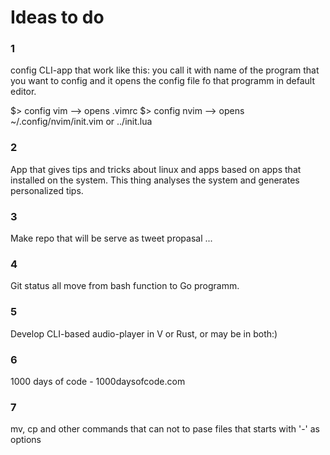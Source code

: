 # Ideas to do

### 1
config CLI-app that work like this: you call it with name of the program that you want to config and it opens the config file fo that programm in default editor.

$> config vim --> opens .vimrc
$> config nvim --> opens ~/.config/nvim/init.vim or ../init.lua

### 2
App that gives tips and tricks about linux and apps based on apps that installed on the system.
This thing analyses the system and generates personalized tips.

### 3
Make repo that will be serve as tweet propasal ...

### 4
Git status all move from bash function to Go programm.

### 5
Develop CLI-based audio-player in V or Rust, or may be in both:)

### 6
1000 days of code - 1000daysofcode.com

### 7
mv, cp and other commands that can not to pase files that starts with '-' as options
